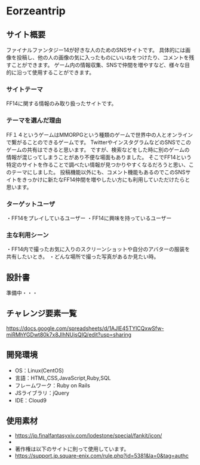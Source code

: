 # Eorzeantrip

## サイト概要
ファイナルファンタジー14が好きな人のためのSNSサイトです。
具体的には画像を投稿し、他の人の画像の気に入ったものにいいねをつけたり、コメントを残すことができます。
ゲーム内の情報収集、SNSで仲間を増やすなど、様々な目的に沿って使用することができます。

### サイトテーマ
FF14に関する情報のみ取り扱ったサイトです。

### テーマを選んだ理由
FF１４というゲームはMMORPGという種類のゲームで世界中の人とオンラインで繋がることのできるゲームです。
TwitterやインスタグラムなどのSNSでこのゲームの共有はできると思います。
ですが、検索などをした時に別のゲームの情報が混じってしまうことがあり不便な場面もありました。
そこでFF14という特定のサイトを作ることで調べたい情報が見つかりやすくなるだろうと思い、このテーマにしました。
投稿機能以外にも、コメント機能もあるのでこのSNSサイトをきっかけに新たなFF14仲間を増やしたい方にも利用していただけたらと思います。

### ターゲットユーザ
・FF14をプレイしているユーザー
・FF14に興味を持っているユーザー

### 主な利用シーン
・FF14内で撮ったお気に入りのスクリーンショットや自分のアバターの服装を共有したいとき。
・どんな場所で撮った写真があるか見たい時。


## 設計書
準備中・・・

## チャレンジ要素一覧
https://docs.google.com/spreadsheets/d/1AJlE45TYlCQxwSfw-miRMhYGDwt80k7x8JlhNUjsQIQ/edit?usp=sharing

## 開発環境
- OS：Linux(CentOS)
- 言語：HTML,CSS,JavaScript,Ruby,SQL
- フレームワーク：Ruby on Rails
- JSライブラリ：jQuery
- IDE：Cloud9

## 使用素材
- https://jp.finalfantasyxiv.com/lodestone/special/fankit/icon/
- 
- 著作権は以下のサイトに則って使用しています。
- https://support.jp.square-enix.com/rule.php?id=5381&la=0&tag=authc
